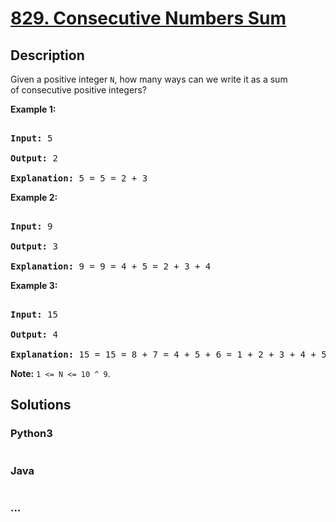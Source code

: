 # [829. Consecutive Numbers Sum](https://leetcode.com/problems/consecutive-numbers-sum)



## Description

<p>Given a positive integer&nbsp;<code>N</code>, how many ways can we write it as a sum of&nbsp;consecutive positive integers?</p>



<p><strong>Example 1:</strong></p>



<pre>

<strong>Input: </strong>5

<strong>Output: </strong>2

<strong>Explanation: </strong>5 = 5 = 2 + 3</pre>



<p><strong>Example 2:</strong></p>



<pre>

<strong>Input: </strong>9

<strong>Output: </strong>3

<strong>Explanation: </strong>9 = 9 = 4 + 5 = 2 + 3 + 4</pre>



<p><strong>Example 3:</strong></p>



<pre>

<strong>Input: </strong>15

<strong>Output: </strong>4

<strong>Explanation: </strong>15 = 15 = 8 + 7 = 4 + 5 + 6 = 1 + 2 + 3 + 4 + 5</pre>



<p><strong>Note:</strong>&nbsp;<code>1 &lt;= N &lt;= 10 ^ 9</code>.</p>



## Solutions

<!-- tabs:start -->

### **Python3**

```python

```

### **Java**

```java

```

### **...**

```

```

<!-- tabs:end -->
